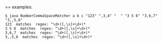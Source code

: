 == examples:

    $ java NumberCommaSpaceMatcher a b c "123" ",3,4" "  " "3 5 6" "3,6,7" "3,,5,6"
    123  matches  regex: ^\d+([,\s]+\d+)*
    3 5 6  matches  regex: ^\d+([,\s]+\d+)*
    3,6,7  matches  regex: ^\d+([,\s]+\d+)*
    3,,5,6  matches  regex: ^\d+([,\s]+\d+)*

